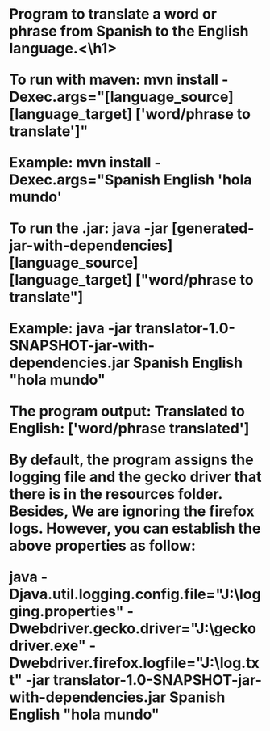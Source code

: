 <h1>Program to translate a word or phrase from Spanish to the English language.<\h1>

To run with maven:
mvn install -Dexec.args="[language_source] [language_target] ['word/phrase to translate']"

Example:
mvn install -Dexec.args="Spanish English 'hola mundo'

To run the .jar:
java -jar [generated-jar-with-dependencies] [language_source] [language_target] ["word/phrase to translate"]

Example:
java -jar translator-1.0-SNAPSHOT-jar-with-dependencies.jar Spanish English "hola mundo"

The program output:
Translated to English: ['word/phrase translated']

By default, the program assigns the logging file and the gecko driver that there is in the resources folder.
Besides, We are ignoring the firefox logs. However, you can establish the above properties as follow:

java -Djava.util.logging.config.file="J:\logging.properties" -Dwebdriver.gecko.driver="J:\geckodriver.exe" -Dwebdriver.firefox.logfile="J:\log.txt" -jar translator-1.0-SNAPSHOT-jar-with-dependencies.jar Spanish English "hola mundo"




